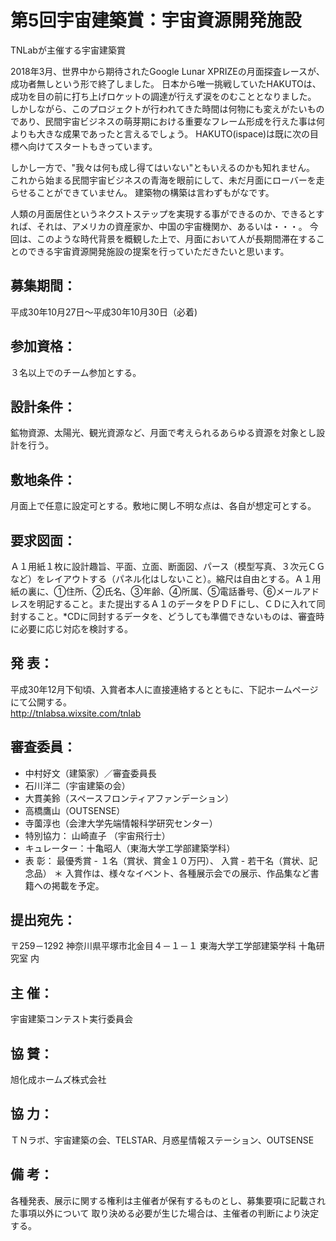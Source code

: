 # 第5回宇宙建築賞：宇宙資源開発施設

TNLabが主催する宇宙建築賞

2018年3月、世界中から期待されたGoogle Lunar XPRIZEの月面探査レースが、成功者無しという形で終了しました。
日本から唯一挑戦していたHAKUTOは、成功を目の前に打ち上げロケットの調達が行えず涙をのむこととなりました。
しかしながら、このプロジェクトが行われてきた時間は何物にも変えがたいものであり、民間宇宙ビジネスの萌芽期における重要なフレーム形成を行えた事は何よりも大きな成果であったと言えるでしょう。
HAKUTO(ispace)は既に次の目標へ向けてスタートもきっています。

しかし一方で、"我々は何も成し得てはいない"ともいえるのかも知れません。
これから始まる民間宇宙ビジネスの青海を眼前にして、未だ月面にローバーを走らせることができていません。
建築物の構築は言わずもがなです。

人類の月面居住というネクストステップを実現する事ができるのか、できるとすれば、それは、アメリカの資産家か、中国の宇宙機関か、あるいは・・・。
今回は、このような時代背景を概観した上で、月面において人が長期間滞在することのできる宇宙資源開発施設の提案を行っていただきたいと思います。

## 募集期間：
平成30年10月27日～平成30年10月30日（必着)
## 参加資格：
３名以上でのチーム参加とする。  
## 設計条件：
鉱物資源、太陽光、観光資源など、月面で考えられるあらゆる資源を対象とし設計を行う。  
## 敷地条件：
月面上で任意に設定可とする。敷地に関し不明な点は、各自が想定可とする。
## 要求図面：
Ａ１用紙１枚に設計趣旨、平面、立面、断面図、パース（模型写真、３次元ＣＧなど）をレイアウトする（パネル化はしないこと）。縮尺は自由とする。Ａ１用紙の裏に、①住所、②氏名、③年齢、④所属、⑤電話番号、⑥メールアドレスを明記すること。また提出するＡ１のデータをＰＤＦにし、ＣＤに入れて同封すること。*CDに同封するデータを、どうしても準備できないものは、審査時に必要に応じ対応を検討する。
## 発 表：
平成30年12月下旬頃、入賞者本人に直接連絡するとともに、下記ホームページにて公開する。  
http://tnlabsa.wixsite.com/tnlab
## 審査委員：
* 中村好文（建築家）／審査委員長
* 石川洋二（宇宙建築の会）
* 大貫美鈴（スペースフロンティアファンデーション）
* 高橋鷹山（OUTSENSE）
* 寺薗淳也（会津大学先端情報科学研究センター）
* 特別協力： 山崎直子 （宇宙飛行士）
* キュレーター：十亀昭人（東海大学工学部建築学科）
* 表 彰： 最優秀賞 - １名（賞状、賞金１０万円）、 入賞 - 若干名（賞状、記念品）
＊ 入賞作は、様々なイベント、各種展示会での展示、作品集など書籍への掲載を予定。
## 提出宛先：
〒259－1292 神奈川県平塚市北金目４－１－１ 東海大学工学部建築学科 十亀研究室 内
## 主 催：
宇宙建築コンテスト実行委員会
## 協 賛：
旭化成ホームズ株式会社
## 協 力：
ＴＮラボ、宇宙建築の会、TELSTAR、月惑星情報ステーション、OUTSENSE
## 備 考：
各種発表、展示に関する権利は主催者が保有するものとし、募集要項に記載された事項以外について
取り決める必要が生じた場合は、主催者の判断により決定する。

